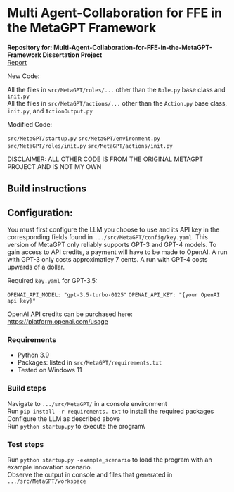# Multi Agent-Collaboration for FFE in the MetaGPT Framework

**Repository for: Multi-Agent-Collaboration-for-FFE-in-the-MetaGPT-Framework Dissertation Project**\
[Report](./report.pdf)



New Code:

All the files in `src/MetaGPT/roles/...` other than the `Role.py` base class and `init.py`\
All the files in `src/MetaGPT/actions/...` other than the `Action.py` base class, `init.py`, and `ActionOutput.py`

Modified Code:

`src/MetaGPT/startup.py`
`src/MetaGPT/environment.py`
`src/MetaGPT/roles/init.py`
`src/MetaGPT/actions/init.py`

DISCLAIMER: ALL OTHER CODE IS FROM THE ORIGINAL METAGPT PROJECT AND IS NOT MY OWN


## Build instructions

## Configuration:

You must first configure the LLM you choose to use and its API key in the corresponding fields found in `.../src/MetaGPT/config/key.yaml`. This version of MetaGPT only reliably supports GPT-3 and GPT-4 models. To gain access to API credits, a payment will have to be made to OpenAI. A run with GPT-3 only costs approximatley 7 cents. A run with GPT-4 costs upwards of a dollar.

Required `key.yaml` for GPT-3.5:

`OPENAI_API_MODEL: "gpt-3.5-turbo-0125"`
`OPENAI_API_KEY: "{your OpenAI api key}"`

OpenAI API credits can be purchased here: https://platform.openai.com/usage


### Requirements

* Python 3.9
* Packages: listed in `src/MetaGPT/requirements.txt` 
* Tested on Windows 11

### Build steps

Navigate to `.../src/MetaGPT/` in a console environment\
Run `pip install -r requirements. txt` to install the required packages\
Configure the LLM as described above\
Run `python startup.py` to execute the program\

### Test steps

Run `python startup.py -example_scenario` to load the program with an example innovation scenario.\
Observe the output in console and files that generated in `.../src/MetaGPT/workspace`

